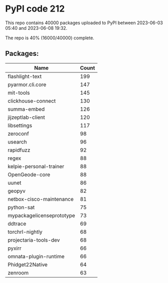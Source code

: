 # PyPI code 212

This repo contains 40000 packages uploaded to PyPI between 
2023-06-03 05:40 and 2023-06-08 19:32.

The repo is 40% (16000/40000) complete.

## Packages:

| Name  | Count |
| ----- | ----- |
| flashlight-text | 199 |
| pyarmor.cli.core | 147 |
| mit-tools | 145 |
| clickhouse-connect | 130 |
| summa-embed | 126 |
| jijzeptlab-client | 120 |
| libsettings | 117 |
| zeroconf | 98 |
| usearch | 96 |
| rapidfuzz | 92 |
| regex | 88 |
| kelpie-personal-trainer | 88 |
| OpenGeode-core | 88 |
| uunet | 86 |
| geopyv | 82 |
| netbox-cisco-maintenance | 81 |
| python-sat | 75 |
| mypackagelicenseprototype | 73 |
| ddtrace | 69 |
| torchrl-nightly | 68 |
| projectaria-tools-dev | 68 |
| pyxirr | 66 |
| omnata-plugin-runtime | 66 |
| Phidget22Native | 64 |
| zenroom | 63 |



